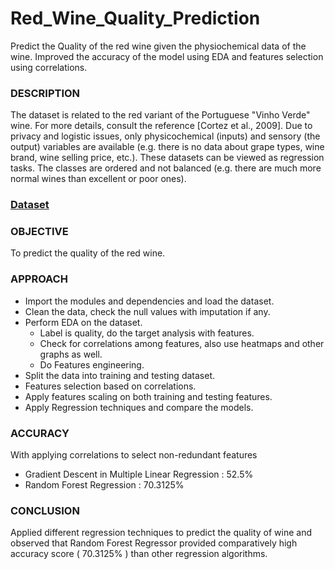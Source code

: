 # Red_Wine_Quality_Prediction
Predict the Quality of the red wine given the physiochemical data of the wine. Improved the accuracy of the model using EDA and features selection using correlations.


### DESCRIPTION

The dataset is related to the red variant of the Portuguese "Vinho Verde" wine. For more details, consult the reference [Cortez et al., 2009]. Due to privacy and logistic issues, only physicochemical (inputs) and sensory (the output) variables are available (e.g. there is no data about grape types, wine brand, wine selling price, etc.).
These datasets can be viewed as regression tasks. The classes are ordered and not balanced (e.g. there are much more normal wines than excellent or poor ones).

### [Dataset](https://www.kaggle.com/datasets/uciml/red-wine-quality-cortez-et-al-2009) 



### OBJECTIVE
To predict the quality of the red wine.

### APPROACH
- Import the modules and dependencies and load the dataset.
- Clean the data, check the null values with imputation if any.
- Perform EDA on the dataset.
   - Label is quality, do the target analysis with features.
   - Check for correlations among features, also use heatmaps and other graphs as well.
   - Do Features engineering.
- Split the data into training and testing dataset.
- Features selection based on correlations.
- Apply features scaling on both training and testing features.
- Apply Regression techniques and compare the models.

### ACCURACY
With applying correlations to select non-redundant features

- Gradient Descent in Multiple Linear Regression :       52.5%
- Random Forest Regression                       :       70.3125%

### CONCLUSION

Applied different regression techniques to predict the quality of wine and observed that Random Forest Regressor provided comparatively high accuracy score ( 70.3125% ) than other regression algorithms.
